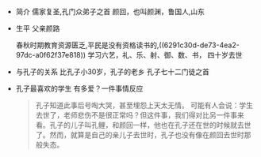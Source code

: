- 简介
  儒家复圣,孔门众弟子之首
  颜回，也叫颜渊，鲁国人,山东
- 生平
  父亲颜路
  
  春秋时期教育资源匮乏,平民是没有资格读书的,((6291c30d-de73-4ea2-97dc-a0f62f37e818)) 
  学习六艺，礼、乐、射、御、数、书，
  四十岁去世
- 与孔子的关系
  比孔子小30岁，孔子的老乡
  孔子七十二门徒之首
- 孔子最喜欢的学生
  有多爱？一件事情反应
  >孔子知道此事后号啕大哭，甚至埋怨上天太无情。
  可能有人会说：学生去世了，老师悲伤不是很正常吗？但这件事，我们得对比另一件事来看。孔子的儿子叫孔鲤，和颜回一样，他也在孔子还在世的时候就去世了。然而，就算是自己的亲儿子去世时，孔子也没有像在颜回去世时那般失态。